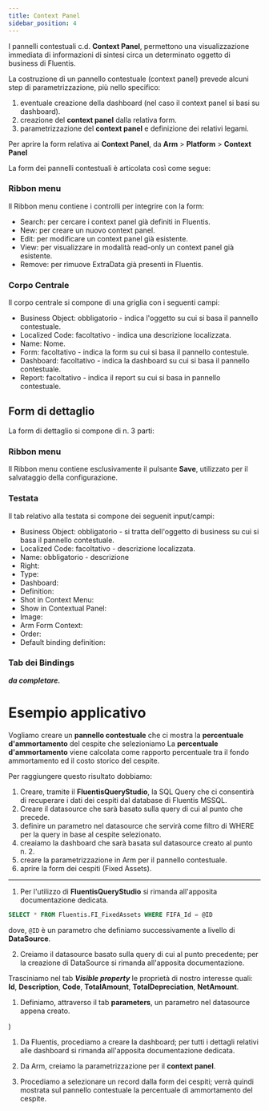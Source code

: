 ```yaml
---
title: Context Panel
sidebar_position: 4
---
```


I pannelli contestuali c.d. **Context Panel**, permettono una visualizzazione immediata di informazioni di sintesi circa un determinato oggetto di business di Fluentis.  

La costruzione di un pannello contestuale (context panel) prevede alcuni step di parametrizzazione, più nello specifico:
1.  eventuale creazione della dashboard (nel caso il context panel si basi su dashboard).
2.  creazione del **context panel** dalla relativa form. 
3.  parametrizzazione del **context panel** e definizione dei relativi legami.

Per aprire la form relativa ai **Context Panel**, da **Arm** > **Platform** > **Context Panel**

La form dei pannelli contestuali è articolata così come segue:  

### Ribbon menu
Il Ribbon menu contiene i controlli per integrire con la form:
* Search: per cercare i context panel già definiti in Fluentis. 
* New: per creare un nuovo context panel.
* Edit: per modificare un context panel già esistente.
* View: per visualizzare in modalità read-only un context panel già esistente.
* Remove: per rimuove ExtraData già presenti in Fluentis.  

### Corpo Centrale
Il corpo centrale si compone di una griglia con i seguenti campi:
* Business Object: obbligatorio - indica l'oggetto su cui si basa il pannello contestuale.
* Localized Code: facoltativo - indica una descrizione localizzata.
* Name: Nome.
* Form: facoltativo - indica la form su cui si basa il pannello contestule.
* Dashboard: facoltativo - indica la dashboard su cui si basa il pannello contestuale.
* Report: facoltativo - indica il report su cui si basa in pannello contestuale.

## Form di dettaglio

La form di dettaglio si compone di n. 3 parti:

### Ribbon menu
Il Ribbon menu contiene esclusivamente il pulsante **Save**, utilizzato per il salvataggio della configurazione.   

### Testata
Il tab relativo alla testata si compone dei seguenit input/campi:
* Business Object: obbligatorio - si tratta dell'oggetto di business su cui si basa il pannello contestuale.
* Localized Code: facoltativo - descrizione localizzata.
* Name: obbligatorio - descrizione
* Right: 
* Type:
* Dashboard:
* Definition:
* Shot in Context Menu:
* Show in Contextual Panel:
* Image:
* Arm Form Context:
* Order:
* Default binding definition:


### Tab dei Bindings

***da completare.***


# Esempio applicativo
Vogliamo creare un **pannello contestuale** che ci mostra la **percentuale d'ammortamento** del cespite che selezioniamo
La **percentuale d'ammortamento** viene calcolata come rapporto percentuale tra il fondo ammortamento ed il costo storico del cespite.  

Per raggiungere questo risultato dobbiamo:
1. Creare, tramite il **FluentisQueryStudio**, la SQL Query che ci consentirà di recuperare i dati dei cespiti dal database di Fluentis MSSQL.
2. Creare il datasource che sarà basato sulla query di cui al punto che precede.
3. definire un parametro nel datasource che servirà come filtro di WHERE per la query in base al cespite selezionato.
4. creaiamo la dashboard che sarà basata sul datasource creato al punto n. 2.
5. creare la parametrizzazione in Arm per il pannello contestuale.
6. aprire la form dei cespiti (Fixed Assets).
---
1. Per l'utilizzo di **FluentisQueryStudio** si rimanda all'apposita documentazione dedicata.  

```SQL
SELECT * FROM Fluentis.FI_FixedAssets WHERE FIFA_Id = @ID
```
dove, ```@ID``` è un parametro che definiamo successivamente a livello di **DataSource**.  

2. Creiamo il datasource basato sulla query di cui al punto precedente; per la creazione di DataSource si rimanda all'apposita documentazione.   


Trasciniamo nel tab ***Visible property*** le proprietà di nostro interesse quali: **Id**, **Description**, **Code**, **TotalAmount**, **TotalDepreciation**, **NetAmount**.  

1. Definiamo, attraverso il tab **parameters**,  un parametro nel datasource appena creato.

)

1. Da Fluentis, procediamo a creare la dashboard; per tutti i dettagli relativi alle dashboard si rimanda all'apposita documentazione dedicata.  

2. Da Arm, creiamo la parametrizzazione per il **context panel**.  



3. Procediamo a selezionare un record dalla form dei cespiti; verrà quindi mostrata sul pannello contestuale la percentuale di ammortamento del cespite.  